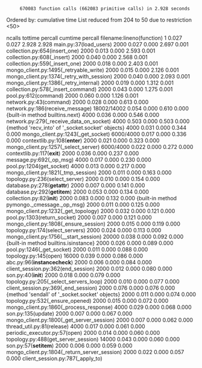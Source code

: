          670083 function calls (662083 primitive calls) in 2.928 seconds

   Ordered by: cumulative time
   List reduced from 204 to 50 due to restriction <50>

   ncalls  tottime  percall  cumtime  percall filename:lineno(function)
        1    0.027    0.027    2.928    2.928 main.py:37(load_users)
     2000    0.027    0.000    2.697    0.001 collection.py:654(insert_one)
     2000    0.013    0.000    2.593    0.001 collection.py:608(_insert)
     2000    0.040    0.000    2.568    0.001 collection.py:559(_insert_one)
     2000    0.018    0.000    2.403    0.001 mongo_client.py:1495(_retryable_write)
     2000    0.015    0.000    2.126    0.001 mongo_client.py:1374(_retry_with_session)
     2000    0.040    0.000    2.093    0.001 mongo_client.py:1386(_retry_internal)
     2000    0.019    0.000    1.312    0.001 collection.py:578(_insert_command)
     2000    0.043    0.000    1.275    0.001 pool.py:612(command)
     2000    0.060    0.000    1.126    0.001 network.py:43(command)
     2000    0.028    0.000    0.613    0.000 network.py:186(receive_message)
18002/14002    0.054    0.000    0.610    0.000 {built-in method builtins.next}
     4000    0.036    0.000    0.546    0.000 network.py:279(_receive_data_on_socket)
     4000    0.503    0.000    0.503    0.000 {method 'recv_into' of '_socket.socket' objects}
     4000    0.031    0.000    0.344    0.000 mongo_client.py:1243(_get_socket)
6000/4000    0.017    0.000    0.336    0.000 contextlib.py:108(__enter__)
     2000    0.021    0.000    0.323    0.000 mongo_client.py:1257(_select_server)
6000/4000    0.022    0.000    0.272    0.000 contextlib.py:117(__exit__)
     2000    0.036    0.000    0.237    0.000 message.py:692(_op_msg)
     4000    0.017    0.000    0.230    0.000 pool.py:1204(get_socket)
     4000    0.013    0.000    0.217    0.000 mongo_client.py:1821(_tmp_session)
     2000    0.011    0.000    0.163    0.000 topology.py:236(select_server)
     2000    0.010    0.000    0.154    0.000 database.py:278(__getattr__)
     2000    0.007    0.000    0.141    0.000 database.py:292(__getitem__)
     2000    0.053    0.000    0.134    0.000 collection.py:82(__init__)
     2000    0.083    0.000    0.132    0.000 {built-in method pymongo._cmessage._op_msg}
     2000    0.011    0.000    0.125    0.000 mongo_client.py:1232(_get_topology)
     2000    0.032    0.000    0.121    0.000 pool.py:1303(return_socket)
     2000    0.007    0.000    0.121    0.000 mongo_client.py:1808(_ensure_session)
     2000    0.015    0.000    0.119    0.000 topology.py:174(select_servers)
     2000    0.024    0.000    0.113    0.000 mongo_client.py:1756(__start_session)
    20000    0.038    0.000    0.092    0.000 {built-in method builtins.isinstance}
     2000    0.026    0.000    0.089    0.000 pool.py:1246(_get_socket)
     2000    0.011    0.000    0.088    0.000 topology.py:145(open)
    16000    0.039    0.000    0.086    0.000 abc.py:96(__instancecheck__)
     2000    0.006    0.000    0.084    0.000 client_session.py:362(end_session)
     2000    0.012    0.000    0.080    0.000 son.py:40(__init__)
     2000    0.018    0.000    0.079    0.000 topology.py:205(_select_servers_loop)
     2000    0.010    0.000    0.077    0.000 client_session.py:369(_end_session)
     2000    0.076    0.000    0.076    0.000 {method 'sendall' of '_socket.socket' objects}
     2000    0.011    0.000    0.074    0.000 topology.py:532(_ensure_opened)
     2000    0.015    0.000    0.072    0.000 mongo_client.py:1860(_process_response)
     4000    0.029    0.000    0.068    0.000 son.py:135(update)
     2000    0.007    0.000    0.067    0.000 mongo_client.py:1800(_get_server_session)
     2000    0.007    0.000    0.062    0.000 thread_util.py:81(release)
     4000    0.017    0.000    0.061    0.000 periodic_executor.py:57(open)
     2000    0.014    0.000    0.060    0.000 topology.py:488(get_server_session)
    14000    0.043    0.000    0.060    0.000 son.py:57(__setitem__)
     2000    0.006    0.000    0.059    0.000 mongo_client.py:1804(_return_server_session)
     2000    0.022    0.000    0.057    0.000 client_session.py:787(_apply_to)


